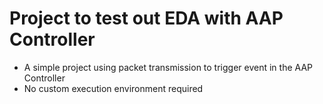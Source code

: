 # Project to test out EDA with AAP Controller

- A simple project using packet transmission to trigger event in the AAP Controller
- No custom execution environment required
